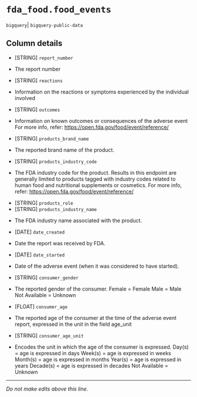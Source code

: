 # `fda_food.food_events`
`bigquery`| `bigquery-public-data`

## Column details
* [STRING]    `report_number`
 - The report number
* [STRING]    `reactions`
 - Information on the reactions or symptoms experienced by the individual involved
* [STRING]    `outcomes`
 - Information on known outcomes or consequences of the adverse event  For more info, refer: https://open.fda.gov/food/event/reference/
* [STRING]    `products_brand_name`
 - The reported brand name of the product.
* [STRING]    `products_industry_code`
 - The FDA industry code for the product. Results in this endpoint are generally limited to products tagged with industry codes related to human food and nutritional supplements or cosmetics.  For more info, refer: https://open.fda.gov/food/event/reference/
* [STRING]    `products_role`
* [STRING]    `products_industry_name`
 - The FDA industry name associated with the product.
* [DATE]      `date_created`
 - Date the report was received by FDA.
* [DATE]      `date_started`
 - Date of the adverse event (when it was considered to have started).
* [STRING]    `consumer_gender`
 - The reported gender of the consumer. Female = Female Male = Male Not Available = Unknown
* [FLOAT]     `consumer_age`
 - The reported age of the consumer at the time of the adverse event report, expressed in the unit in the field age_unit
* [STRING]    `consumer_age_unit`
 - Encodes the unit in which the age of the consumer is expressed.  Day(s) = age is expressed in days Week(s) = age is expressed in weeks Month(s) = age is expressed in months Year(s) = age is expressed in years Decade(s) = age is expressed in decades Not Available = Unknown

-------------------------------------------------------------------------------
*Do not make edits above this line.*
